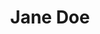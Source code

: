 ---
title: "Jane Doe"
name: "Jane Doe"
bio: "Jane Doe is a motorsports journalist with a passion for Formula 1. She is a strong advocate for women in STEM and motorsports."
image: "/images/jane-doe.svg"
featured_image: "/images/banner-800x400.png"
---